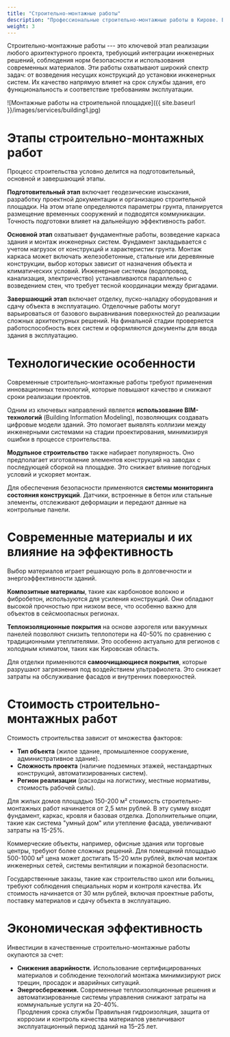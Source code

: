 ```yaml
---
title: "Строительно-монтажные работы"
description: "Профессиональные строительно-монтажные работы в Кирове. Возведение конструкций, монтаж инженерных систем, соблюдение сроков и норм безопасности. Гарантия качества."
weight: 3
---
```


Строительно-монтажные работы --- это ключевой этап реализации любого архитектурного проекта, требующий интеграции инженерных решений, соблюдения норм безопасности и использования современных материалов. Эти работы охватывают широкий спектр задач: от возведения несущих конструкций до установки инженерных систем. Их качество напрямую влияет на срок службы здания, его функциональность и соответствие требованиям эксплуатации.

![Монтажные работы на строительной площадке]({{ site.baseurl }}/images/services/building1.jpg)


# Этапы строительно-монтажных работ 

Процесс строительства условно делится на подготовительный, основной и завершающий этапы.   

**Подготовительный этап** включает геодезические изыскания, разработку проектной документации и организацию строительной площадки. На этом этапе определяются параметры грунта, планируется размещение временных сооружений и подводятся коммуникации. Точность подготовки влияет на дальнейшую эффективность работ.

**Основной этап** охватывает фундаментные работы, возведение каркаса здания и монтаж инженерных систем. Фундамент закладывается с учетом нагрузок от конструкций и характеристик грунта. Монтаж каркаса может включать железобетонные, стальные или деревянные конструкции, выбор которых зависит от назначения объекта и климатических условий. Инженерные системы (водопровод, канализация, электричество) устанавливаются параллельно с возведением стен, что требует тесной координации между бригадами.

**Завершающий этап** включает отделку, пуско-наладку оборудования и сдачу объекта в эксплуатацию. Отделочные работы могут варьироваться от базового выравнивания поверхностей до реализации сложных архитектурных решений. На финальной стадии проверяется работоспособность всех систем и оформляются документы для ввода здания в эксплуатацию.

# Технологические особенности

Современные строительно-монтажные работы требуют применения инновационных технологий, которые повышают качество и снижают сроки реализации проектов.

Одним из ключевых направлений является **использование BIM-технологий** (Building Information Modeling), позволяющих создавать цифровые модели зданий. Это помогает выявлять коллизии между инженерными системами на стадии проектирования, минимизируя ошибки в процессе строительства.

**Модульное строительство** также набирает популярность. Оно предполагает изготовление элементов конструкций на заводах с последующей сборкой на площадке. Это снижает влияние погодных условий и ускоряет монтаж.

Для обеспечения безопасности применяются **системы мониторинга состояния конструкций**. Датчики, встроенные в бетон или стальные элементы, отслеживают деформации и передают данные на контрольные панели.

# Современные материалы и их влияние на эффективность

Выбор материалов играет решающую роль в долговечности и энергоэффективности зданий.

**Композитные материалы**, такие как карбоновое волокно и фибробетон, используются для усиления конструкций. Они обладают высокой прочностью при низком весе, что особенно важно для объектов в сейсмоопасных регионах.

**Теплоизоляционные покрытия** на основе аэрогеля или вакуумных панелей позволяют снизить теплопотери на 40-50% по сравнению с традиционными утеплителями. Это особенно актуально для регионов с холодным климатом, таких как Кировская область.

Для отделки применяются **самоочищающиеся покрытия**, которые разрушают загрязнения под воздействием ультрафиолета. Это снижает затраты на обслуживание фасадов и внутренних поверхностей.

# Стоимость строительно-монтажных работ

Стоимость строительства зависит от множества факторов:
- **Тип объекта** (жилое здание, промышленное сооружение, административное здание).
- **Сложность проекта** (наличие подземных этажей, нестандартных конструкций, автоматизированных систем).
- **Регион реализации** (расходы на логистику, местные нормативы, стоимость рабочей силы).

Для жилых домов площадью 150-200 м² стоимость строительно-монтажных работ начинается от 2,5 млн рублей. В эту сумму входят фундамент, каркас, кровля и базовая отделка. Дополнительные опции, такие как система "умный дом" или утепление фасада, увеличивают затраты на 15-25%.

Коммерческие объекты, например, офисные здания или торговые центры, требуют более сложных решений. Для помещений площадью 500-1000 м² цена может достигать 15-20 млн рублей, включая монтаж инженерных сетей, системы вентиляции и пожарной безопасности.

Государственные заказы, такие как строительство школ или больниц, требуют соблюдения специальных норм и контроля качества. Их стоимость начинается от 30 млн рублей, включая проектные работы, поставку материалов и сдачу объекта в эксплуатацию.

# Экономическая эффективность 

Инвестиции в качественные строительно-монтажные работы окупаются за счет:   
- **Снижения аварийности.** Использование сертифицированных материалов и соблюдение технологий монтажа минимизируют риск трещин, просадок и аварийных ситуаций.
- **Энергосбережения.** Современные теплоизоляционные решения и автоматизированные системы управления снижают затраты на коммунальные услуги на 20-40%.  
    Продления срока службы 
    Правильная гидроизоляция, защита от коррозии и контроль качества материалов увеличивают эксплуатационный период зданий на 15–25 лет.
     